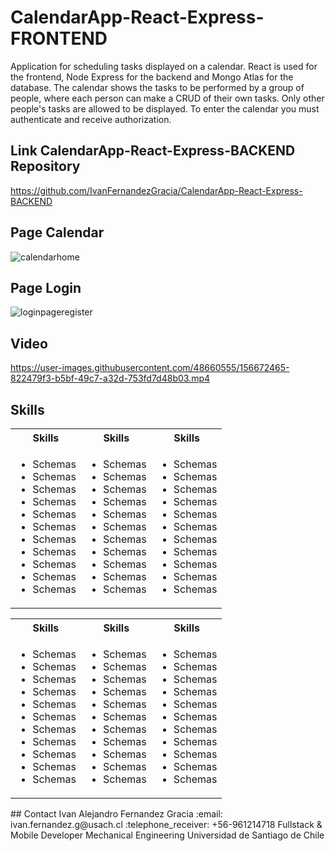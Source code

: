 # CalendarApp-React-Express-FRONTEND
Application for scheduling tasks displayed on a calendar. 
React is used for the frontend, Node Express for the backend and Mongo Atlas for the database. The calendar shows the tasks to be performed by a group of people, where each person can make a CRUD of their own tasks. Only other people's tasks are allowed to be displayed. To enter the calendar you must authenticate and receive authorization. 

## Link CalendarApp-React-Express-BACKEND Repository
https://github.com/IvanFernandezGracia/CalendarApp-React-Express-BACKEND

## Page Calendar
![calendarhome](https://user-images.githubusercontent.com/48660555/156672546-3d18ba25-a5f5-4021-a2f9-f455969ea6b0.PNG)

## Page Login
![loginpageregister](https://user-images.githubusercontent.com/48660555/156672525-8f40ca1b-9dda-459a-be8b-19ea41d8da7f.png)

## Video
https://user-images.githubusercontent.com/48660555/156672465-822479f3-b5bf-49c7-a32d-753fd7d48b03.mp4



<!-- Tech -->
## Skills
<table>
  <tbody>
    <tr>
      <th align="center">Skills</th>
      <th align="center">Skills</th>      
      <th align="center">Skills</th>      
    </tr>
        <td>
        <ul>
          <li>Schemas</li>
          <li>Schemas</li>
          <li>Schemas</li>
          <li>Schemas</li>
          <li>Schemas</li>
          <li>Schemas</li>
          <li>Schemas</li>
          <li>Schemas</li>
          <li>Schemas</li>
          <li>Schemas</li>
          <li>Schemas</li>
        </ul>
      </td>    
        <td>
        <ul>
          <li>Schemas</li>
          <li>Schemas</li>
          <li>Schemas</li>
          <li>Schemas</li>
          <li>Schemas</li>
          <li>Schemas</li>
          <li>Schemas</li>
          <li>Schemas</li>
          <li>Schemas</li>
          <li>Schemas</li>
          <li>Schemas</li>
        </ul>
      </td>
        <td>
        <ul>
          <li>Schemas</li>
          <li>Schemas</li>
          <li>Schemas</li>
          <li>Schemas</li>
          <li>Schemas</li>
          <li>Schemas</li>
          <li>Schemas</li>
          <li>Schemas</li>
          <li>Schemas</li>
          <li>Schemas</li>
          <li>Schemas</li>
        </ul>
      </td>
  </tbody>
</table>

<table>
  <tbody>
    <tr>
      <th align="center">Skills</th>
      <th align="center">Skills</th>      
      <th align="center">Skills</th>      
    </tr>
        <td>
        <ul>
          <li>Schemas</li>
          <li>Schemas</li>
          <li>Schemas</li>
          <li>Schemas</li>
          <li>Schemas</li>
          <li>Schemas</li>
          <li>Schemas</li>
          <li>Schemas</li>
          <li>Schemas</li>
          <li>Schemas</li>
          <li>Schemas</li>
        </ul>
      </td>    
        <td>
        <ul>
          <li>Schemas</li>
          <li>Schemas</li>
          <li>Schemas</li>
          <li>Schemas</li>
          <li>Schemas</li>
          <li>Schemas</li>
          <li>Schemas</li>
          <li>Schemas</li>
          <li>Schemas</li>
          <li>Schemas</li>
          <li>Schemas</li>
        </ul>
      </td>
        <td>
        <ul>
          <li>Schemas</li>
          <li>Schemas</li>
          <li>Schemas</li>
          <li>Schemas</li>
          <li>Schemas</li>
          <li>Schemas</li>
          <li>Schemas</li>
          <li>Schemas</li>
          <li>Schemas</li>
          <li>Schemas</li>
          <li>Schemas</li>
        </ul>
      </td>
  </tbody>
</table>
<!-- CONTACT -->
## Contact
Ivan Alejandro Fernandez Gracia  
:email: ivan.fernandez.g@usach.cl  
:telephone_receiver: +56-961214718  
Fullstack & Mobile Developer  
Mechanical Engineering  
Universidad de Santiago de Chile

